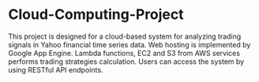 # Cloud-Computing-Project
This project is designed for a cloud-based system for analyzing trading signals in Yahoo financial time series data. Web hosting is implemented by Google App Engine. Lambda functions, EC2 and S3 from AWS services performs trading strategies calculation. Users can access the system by using RESTful API endpoints.
